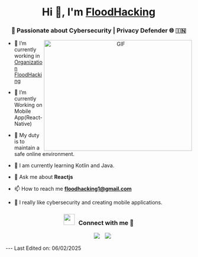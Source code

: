 <h1 align="center">Hi 👋, I'm <a href="https://linktr.ee/floodhacking" target="blank">
FloodHacking</a></h1>
<h3 align="center">🔐 Passionate about Cybersecurity | Privacy Defender 🌐 &#127470;&#127475</h3>

<a target="_blank" align="center">
  <img align="right" top="500" height="300" width="400" alt="GIF" src="https://media.giphy.com/media/SWoSkN6DxTszqIKEqv/giphy.gif">
</a>

- 🔭 I’m currently working in <a href="https://floodhacking.com/" target="blank"> Organization FloodHacking</a>

- 🌱 I’m currently Working on Mobile App(React-Native)

- 🤝 My duty is to maintain a safe online environment.

- 🌱 I am currently learning Kotlin and Java.

- 💬 Ask me about **Reactjs**

- 📫 How to reach me **floodhacking1@gmail.com**

- 📄 I really like cybersecurity and creating mobile applications.
<h3 align="center" > <img src="https://media.giphy.com/media/iY8CRBdQXODJSCERIr/giphy.gif" width="30" height="30" style="margin-right: 10px;">Connect with me 🤝 </h3>

<p align="center">

 <div align="center"  class="icons-social" style="margin-left: 10px;">
        <a style="margin-left: 10px;" target="_blank" href="https://github.com/FloodHacking">
		<img src="https://img.icons8.com/doodle/40/000000/github--v1.png"></a>
		<a style="margin-left: 10px;" target="_blank" href="[https://www.youtube.com/channel/UC-ZdNkKNHC6KguDqNFKO2Nw?view_as=subscriber](https://www.youtube.com/@floodhacking)">
				<img src="https://img.icons8.com/doodle/1x/youtube--v2.png" ></a>
      </div>

</p>
---
Last Edited on: 06/02/2025

